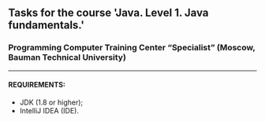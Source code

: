 ## Tasks for the course 'Java. Level 1. Java fundamentals.'
### Programming Computer Training Center “Specialist” (Moscow, Bauman Technical University)
___
#### REQUIREMENTS:
- JDK (1.8 or higher);
- IntelliJ IDEA (IDE).


